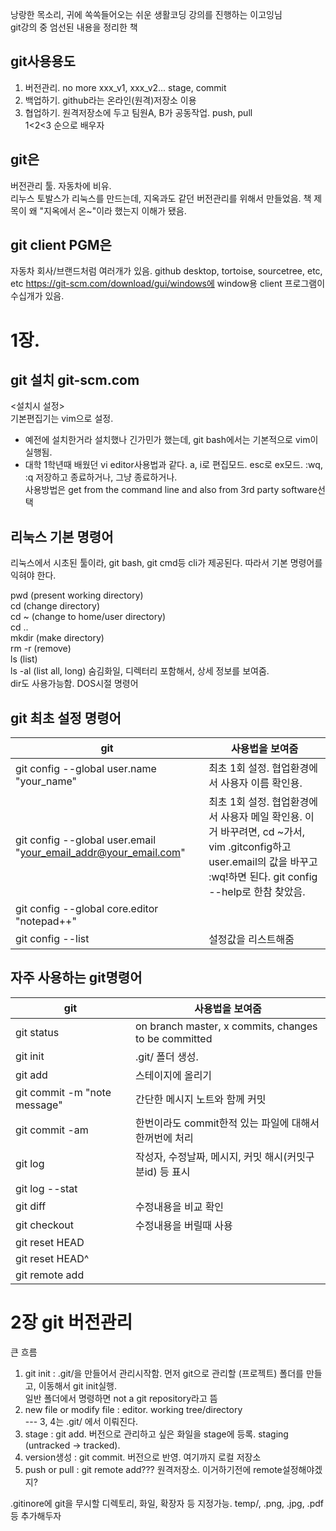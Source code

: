 낭랑한 목소리, 귀에 쏙쏙들어오는 쉬운 생활코딩 강의를 진행하는 이고잉님  
git강의 중 엄선된 내용을 정리한 책  

## git사용용도  
1. 버전관리. no more xxx_v1, xxx_v2... stage, commit  
2. 백업하기. github라는 온라인(원격)저장소 이용  
3. 협업하기. 원격저장소에 두고 팀원A, B가 공동작업. push, pull  
1<2<3 순으로 배우자  

## git은  
버전관리 툴. 자동차에 비유.  
리누스 토발스가 리눅스를 만드는데, 지옥과도 같던 버전관리를 위해서 만들었음. 책 제목이 왜 "지옥에서 온~"이라 했는지 이해가 됐음.  

## git client PGM은  
자동차 회사/브랜드처럼 여러개가 있음. github desktop, tortoise, sourcetree, etc, etc
https://git-scm.com/download/gui/windows에 window용 client 프로그램이 수십개가 있음.

# 1장.   
## git 설치 git-scm.com  
<설치시 설정>  
기본편집기는 vim으로 설정.  
  - 예전에 설치한거라 설치했나 긴가민가 했는데, git bash에서는 기본적으로 vim이 실행됨.  
  - 대학 1학년때 배웠던 vi editor사용법과 같다. a, i로 편집모드. esc로 ex모드. :wq, :q 저장하고 종료하거나, 그냥 종료하거나.  
사용방법은 get from the command line and also from 3rd party software선택  

## 리눅스 기본 명령어  
리눅스에서 시초된 툴이라, git bash, git cmd등 cli가 제공된다. 따라서 기본 명령어를 익혀야 한다.  

pwd (present working directory)  
cd (change directory)  
cd ~ (change to home/user directory)  
cd ..  
mkdir (make directory)  
rm -r (remove)  
ls (list)  
ls -al (list all, long) 숨김화일, 디렉터리 포함해서, 상세 정보를 보여줌.  
dir도 사용가능함. DOS시절 명령어  

## git 최초 설정 명령어  

| git  | 사용법을 보여줌 |  
|------|----------------|  
| git config --global user.name "your_name" | 최초 1회 설정. 협업환경에서 사용자 이름 확인용. |  
| git config --global user.email "your_email_addr@your_email.com" | 최초 1회 설정. 협업환경에서 사용자 메일 확인용. 이거 바꾸려면, cd ~가서, vim .gitconfig하고 user.email의 값을 바꾸고 :wq!하면 된다. git config --help로 한참 찾았음.|
| git config --global core.editor "notepad++" | |  
| git config --list | 설정값을 리스트해줌 |  

## 자주 사용하는 git명령어
| git  | 사용법을 보여줌 |  
|------|----------------|  
| git status | on branch master, x commits, changes to be committed |  
| git init | .git/ 폴더 생성.  |  
| git add | 스테이지에 올리기 |  
| git commit -m "note message" | 간단한 메시지 노트와 함께 커밋 |  
| git commit -am | 한번이라도 commit한적 있는 파일에 대해서 한꺼번에 처리 |  
| git log | 작성자, 수정날짜, 메시지, 커밋 해시(커밋구분id) 등 표시  |  
| git log --stat | |  
| git diff | 수정내용을 비교 확인 |  
| git checkout | 수정내용을 버릴때 사용 |  
| git reset HEAD | |  
| git reset HEAD^ | |  
| git remote add |  |  

# 2장 git 버전관리  
큰 흐름  
1. git init : .git/을 만들어서 관리시작함. 먼저 git으로 관리할 (프로젝트) 폴더를 만들고, 이동해서 git init실행.   
              일반 폴더에서 명령하면 not a git repository라고 뜸  
2. new file or modify file : editor. working tree/directory  
--- 3, 4는 .git/ 에서 이뤄진다.
3. stage : git add. 버전으로 관리하고 싶은 화일을 stage에 등록. staging (untracked -> tracked).   
4. version생성 : git commit. 버전으로 반영. 여기까지 로컬 저장소  
5. push or pull : git remote add??? 원격저장소. 이거하기전에 remote설정해야겠지?   

.gitinore에 git을 무시할 디렉토리, 화일, 확장자 등 지정가능. temp/, .png, .jpg, .pdf등 추가해두자
